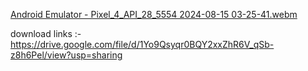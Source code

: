 [Android Emulator - Pixel_4_API_28_5554 2024-08-15 03-25-41.webm](https://github.com/user-attachments/assets/613c11da-c0ca-4116-984c-4baf474dd02e)
















download links :- https://drive.google.com/file/d/1Yo9Qsyqr0BQY2xxZhR6V_qSb-z8h6Pel/view?usp=sharing
 
 
